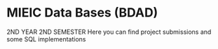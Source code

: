 # MIEIC Data Bases (BDAD)

2ND YEAR 2ND SEMESTER
Here you can find project submissions and some SQL implementations
